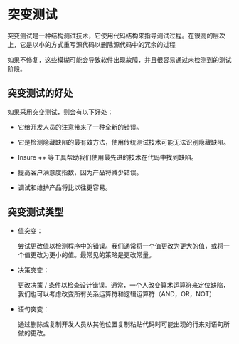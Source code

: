 # 突变测试

突变测试是一种结构测试技术，它使用代码结构来指导测试过程。在很高的层次上，它是以小的方式重写源代码以删除源代码中的冗余的过程

如果不修复，这些模糊可能会导致软件出现故障，并且很容易通过未检测到的测试阶段。

## 突变测试的好处

如果采用突变测试，则会有以下好处：

* 它给开发人员的注意带来了一种全新的错误。

* 它是检测隐藏缺陷的最有效方法，使用传统测试技术可能无法识别隐藏缺陷。

* Insure ++ 等工具帮助我们使用最先进的技术在代码中找到缺陷。

* 提高客户满意度指数，因为产品将减少错误。

* 调试和维护产品将比以往更容易。

## 突变测试类型

* 值突变：

  尝试更改值以检测程序中的错误。我们通常将一个值更改为更大的值，或将一个值更改为更小的值。最常见的策略是更改常量。

* 决策突变：

  更改决策 / 条件以检查设计错误。通常，一个人改变算术运算符来定位缺陷，我们也可以考虑改变所有关系运算符和逻辑运算符（AND，OR，NOT）

* 语句突变：

  通过删除或复制开发人员从其他位置复制粘贴代码时可能出现的行来对语句所做的更改。
